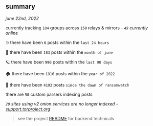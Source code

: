 
## summary
_june 22nd, 2022_

currently tracking `104` groups across `150` relays & mirrors - _`49` currently online_

⏲ there have been `6` posts within the `last 24 hours`

🦈 there have been `183` posts within the `month of june`

🪐 there have been `990` posts within the `last 90 days`

🏚 there have been `1816` posts within the `year of 2022`

🦕 there have been `4102` posts `since the dawn of ransomwatch`

there are `50` custom parsers indexing posts

_`20` sites using v2 onion services are no longer indexed - [support.torproject.org](https://support.torproject.org/onionservices/v2-deprecation/)_

> see the project [README](https://github.com/joshhighet/ransomwatch#ransomwatch--) for backend technicals
